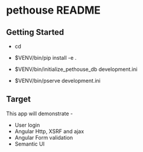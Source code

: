 pethouse README
==================

Getting Started
---------------

- cd <directory containing this file>

- $VENV/bin/pip install -e .

- $VENV/bin/initialize_pethouse_db development.ini

- $VENV/bin/pserve development.ini

Target
------

This app will demonstrate -

- User login
- Angular Http, XSRF and ajax
- Angular Form validation
- Semantic UI
